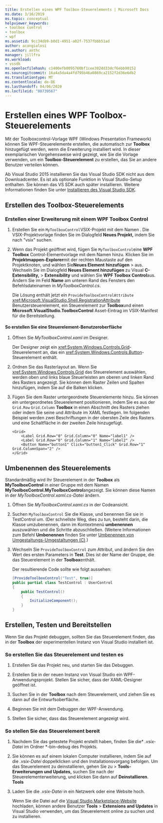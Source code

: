 ```yaml
---
title: Erstellen eines WPF Toolbox-Steuerelements | Microsoft Docs
ms.date: 3/16/2019
ms.topic: conceptual
helpviewer_keywords:
- toolbox control
- toolbox
- wpf
ms.assetid: 9cc34db9-b0d1-4951-a02f-7537fbbb51ad
author: acangialosi
ms.author: anthc
manager: jillfra
ms.workload:
- vssdk
ms.openlocfilehash: c1400efb0095760bf1cee302dd33dcf6ebb90152
ms.sourcegitcommit: 16a4a5da4a4fd795b46a0869ca2152f2d36e6db2
ms.translationtype: MT
ms.contentlocale: de-DE
ms.lasthandoff: 04/06/2020
ms.locfileid: "80739567"
---
```

# <a name="create-a-wpf-toolbox-control"></a>Erstellen eines WPF Toolbox-Steuerelements

Mit der Toolboxcontrol-Vorlage WPF (Windows Presentation Framework) können Sie WPF-Steuerelemente erstellen, die automatisch zur **Toolbox** hinzugefügt werden, wenn die Erweiterung installiert wird. In dieser exemplarischen Vorgehensweise wird gezeigt, wie Sie die Vorlage verwenden, um ein **Toolbox-Steuerelement** zu erstellen, das Sie an andere Benutzer verteilen können.

Ab Visual Studio 2015 installieren Sie das Visual Studio SDK nicht aus dem Downloadcenter. Es ist als optionale Funktion in Visual Studio-Setup enthalten. Sie können das VS SDK auch später installieren. Weitere Informationen finden Sie unter [Installieren des Visual Studio SDK](../extensibility/installing-the-visual-studio-sdk.md).

## <a name="create-the-toolbox-control"></a>Erstellen des Toolbox-Steuerelements

### <a name="create-an-extension-with-a-wpf-toolbox-control"></a>Erstellen einer Erweiterung mit einem WPF Toolbox Control

1. Erstellen Sie ein `MyToolboxControl`VSIX-Projekt mit dem Namen . Die VSIX-Projektvorlage finden Sie im Dialogfeld **Neues Projekt,** indem Sie nach "vsix" suchen.

2. Wenn das Projekt geöffnet wird, fügen Sie `MyToolboxControl`eine **WPF Toolbox** Control-Elementvorlage mit dem Namen hinzu. Klicken Sie im **Projektmappen-Explorer**mit der rechten Maustaste auf den Projektknoten, und wählen Sie**Neues Element** **hinzufügen** > aus. Wechseln Sie im Dialogfeld **Neues Element hinzufügen** zu Visual **C-Extensibility,** > **Extensibility** und wählen Sie **WPF Toolbox Control**aus. Ändern Sie im Feld **Name** am unteren Rand des Fensters den Befehlsdateinamen in *MyToolboxControl.cs*.

    Die Lösung enthält jetzt ein `ProvideToolboxControlAttribute` <xref:Microsoft.VisualStudio.Shell.RegistrationAttribute> Benutzersteuerelement, ein Steuerelement zur **Toolbox**und einen **Microsoft.VisualStudio.ToolboxControl** Asset-Eintrag im VSIX-Manifest für die Bereitstellung.

#### <a name="to-create-the-control-ui"></a>So erstellen Sie eine Steuerelement-Benutzeroberfläche

1. Öffnen Sie *MyToolboxControl.xaml* im Designer.

    Der Designer zeigt ein <xref:System.Windows.Controls.Grid>-Steuerelement an, das ein <xref:System.Windows.Controls.Button>-Steuerelement enthält.

2. Ordnen Sie das Rasterlayout an. Wenn Sie <xref:System.Windows.Controls.Grid> das Steuerelement auswählen, werden oben und links blaue Steuerleisten am oberen und linken Rand des Rasters angezeigt. Sie können dem Raster Zeilen und Spalten hinzufügen, indem Sie auf die Balken klicken.

3. Fügen Sie dem Raster untergeordnete Steuerelemente hinzu. Sie können ein untergeordnetes Steuerelement positionieren, indem Sie es aus der `Grid.Row` `Grid.Column` **Toolbox** in einen Abschnitt des Rasters ziehen oder indem Sie seine und Attribute im XAML festlegen. Im folgenden Beispiel werden zwei Beschriftungen in der obersten Zeile des Rasters und eine Schaltfläche in der zweiten Zeile hinzugefügt.

    ```xaml
    <Grid>
        <Label Grid.Row="0" Grid.Column="0" Name="label1" />
        <Label Grid.Row="0" Grid.Column="1" Name="label2" />
        <Button Name="button1" Click="button1_Click" Grid.Row="1" Grid.ColumnSpan="2" />
    </Grid>
    ```

## <a name="renaming-the-control"></a>Umbenennen des Steuerelements

 Standardmäßig wird Ihr Steuerelement in der **Toolbox** als **MyToolboxControl** in einer Gruppe mit dem Namen **MyToolboxControl.MyToolboxControl**angezeigt. Sie können diese Namen in der *MyToolboxControl.xaml.cs-Datei* ändern.

1. Öffnen Sie *MyToolboxControl.xaml.cs* in der Codeansicht.

2. Suchen `MyToolboxControl` Sie die Klasse, und benennen Sie sie in TestControl um. (Der schnellste Weg, dies zu tun, besteht darin, die Klasse umzubenennen, dann im Kontextmenü **umbenennen** auszuwählen und die Schritte abzuschließen. (Weitere Informationen zum Befehl **Umbenennen** finden Sie unter [Umbenennen von Umgestaltungs-Umgestaltungen (C)](../ide/reference/rename.md).)

3. Wechseln Sie `ProvideToolboxControl` zum Attribut, und ändern Sie den Wert des ersten Parameters in **Test**. Dies ist der Name der Gruppe, die das Steuerelement in der **Toolbox**enthält.

    Der resultierende Code sollte wie folgt aussehen:

    ```csharp
    [ProvideToolboxControl("Test", true)]
    public partial class TestControl : UserControl
    {
        public TestControl()
        {
            InitializeComponent();
        }
    }
    ```

## <a name="build-test-and-deployment"></a>Erstellen, Testen und Bereitstellen

 Wenn Sie das Projekt debuggen, sollten Sie das Steuerelement finden, das in der **Toolbox** der experimentellen Instanz von Visual Studio installiert ist.

### <a name="to-build-and-test-the-control"></a>So erstellen Sie das Steuerelement und testen es

1. Erstellen Sie das Projekt neu, und starten Sie das Debuggen.

2. Erstellen Sie in der neuen Instanz von Visual Studio ein WPF-Anwendungsprojekt. Stellen Sie sicher, dass der XAML-Designer geöffnet ist.

3. Suchen Sie in der **Toolbox** nach dem Steuerelement, und ziehen Sie es dann auf die Entwurfsoberfläche.

4. Beginnen Sie mit dem Debuggen der WPF-Anwendung.

5. Stellen Sie sicher, dass das Steuerelement angezeigt wird.

### <a name="to-deploy-the-control"></a>So stellen Sie das Steuerelement bereit

1. Nachdem Sie das getestete Projekt erstellt haben, finden Sie die\* *.vsix-Datei* im Ordner *-bin-debug des Projekts.

2. Sie können es auf einem lokalen Computer installieren, indem Sie auf die *.vsix-Datei* doppelklicken und den Installationsvorgang befolgen. Um das Steuerelement zu deinstallieren, gehen Sie zu > **Tools-Erweiterungen und Updates,** suchen Sie nach der Steuerelementerweiterung, und klicken Sie dann auf **Deinstallieren**. **Tools**

3. Laden Sie die *.vsix-Datei* in ein Netzwerk oder eine Website hoch.

    Wenn Sie die Datei auf die [Visual Studio Marketplace-Website](https://marketplace.visualstudio.com/) hochladen, können andere Benutzer **Tools** > **Extensions and Updates** in Visual Studio verwenden, um das Steuerelement online zu suchen und zu installieren.
